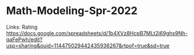 # Math-Modeling-Spr-2022

Links:
Rating https://docs.google.com/spreadsheets/d/1b4XVz8HcpB7MLt2i69ghs9Nh-qaFePwh/edit?usp=sharing&ouid=114475029442435936267&rtpof=true&sd=true

